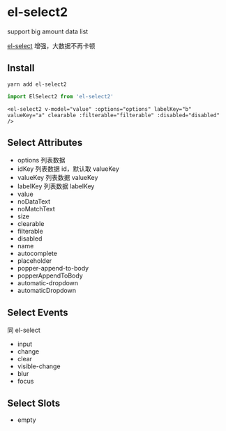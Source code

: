 # el-select2

support big amount data list

[el-select](https://element.eleme.cn/#/zh-CN/component/select) 增强，大数据不再卡顿

## Install

```
yarn add el-select2
```

```js
import ElSelect2 from 'el-select2'
```

```vue
<el-select2 v-model="value" :options="options" labelKey="b" valueKey="a" clearable :filterable="filterable" :disabled="disabled" />
```

## Select Attributes

- options 列表数据
- idKey 列表数据 id，默认取 valueKey
- valueKey 列表数据 valueKey
- labelKey 列表数据 labelKey
- value
- noDataText
- noMatchText
- size
- clearable
- filterable
- disabled
- name
- autocomplete
- placeholder
- popper-append-to-body
- popperAppendToBody
- automatic-dropdown
- automaticDropdown

## Select Events

同 el-select

- input
- change
- clear
- visible-change
- blur
- focus

## Select Slots

- empty
